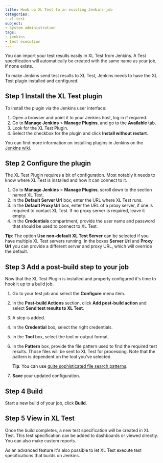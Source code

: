 ```yaml
---
title: Hook up XL Test to an existing Jenkins job
categories:
- xl-test
subject:
- System administration
tags:
- jenkins
- test execution
---
```


You can import your test results easily in XL Test from Jenkins. A Test specification will automatically be created with the same name as your job, if none exists.

To make Jenkins send test results to XL Test, Jenkins needs to have the XL Test plugin installed and configured.

## Step 1 Install the XL Test plugin

To install the plugin via the Jenkins user interface:

1. Open a browser and point it to your Jenkins host, log in if required.
2. Go to **Manage Jenkins** > **Manage Plugins**, and go to the **Available** tab.
3. Look for the XL Test Plugin.
4. Select the checkbox for the plugin and click **Install without restart**.

You can find more information on installing plugins in Jenkins on the [Jenkins wiki](https://wiki.jenkins-ci.org/display/JENKINS/Plugins).

## Step 2 Configure the plugin

The XL Test Plugin requires a bit of configuration. Most notably it needs to know where XL Test is installed and how it can connect to it.

1.  Go to **Manage Jenkins** > **Manage Plugins**, scroll down to the section named XL Test.
2.  In the **Default Server Url** box, enter the URL where XL Test runs.
3.  In the **Default Proxy Url** box, enter the URL of a proxy server, if one is required to contact XL Test. If no proxy server is required, leave it empty.
4.  In the **Credentials** compartment, provide the user name and password that should be used to connect to XL Test.


**Tip**: The option **Use non-default XL Test Server** can be selected if you have multiple XL Test servers running. In the boxes **Server Url** and **Proxy Url** you can provide a different server and proxy URL, which will override the default.

## Step 3 Add a post-build step to your job

Now that the XL Test Plugin is installed and properly configured it's time to hook it up to a build job.

1. Go to your test job and select the **Configure** menu item.
2. In the **Post-build Actions** section, click **Add post-build action** and select **Send test results to XL Test**.
3. A step is added.
4. In the **Credential** box, select the right credentials.
5. In the **Tool** box, select the tool or output format.
6. In the **Pattern** box, provide the file pattern used to find the required test results. Those files will be sent to XL Test for processing. Note that the pattern is dependent on the tool you've selected.

   **Tip**: You can use [quite sophisticated file search patterns](file-name-patterns.html).

7. **Save** your updated configuration.


## Step 4 Build

Start a new build of your job, click **Build**.

## Step 5 View in XL Test

Once the build completes, a new test specification will be created in XL Test. This test specification can be added to dashboards or viewed directly. You can also make custom reports.


As an advanced feature it's also possible to let XL Test execute test specifications that builds on Jenkins.


